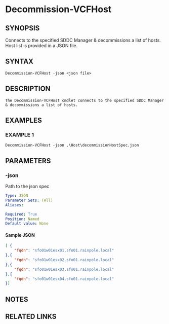 # Decommission-VCFHost

## SYNOPSIS
Connects to the specified SDDC Manager & decommissions a list of hosts. Host list is provided in a JSON file.

## SYNTAX

```
Decommission-VCFHost -json <json file>
```

## DESCRIPTION
    The Decommission-VCFHost cmdlet connects to the specified SDDC Manager & decommissions a list of hosts.	


## EXAMPLES

### EXAMPLE 1
```
Decommission-VCFHost -json .\Host\decommissionHostSpec.json
```

## PARAMETERS

### -json
Path to the json spec

```yaml
Type: JSON
Parameter Sets: (All)
Aliases:

Required: True
Position: Named
Default value: None
```

#### Sample JSON
```json
[ {
	"fqdn": "sfo01w01esx01.sfo01.rainpole.local"
},{
	"fqdn": "sfo01w01esx02.sfo01.rainpole.local"
},{
	"fqdn": "sfo01w01esx03.sfo01.rainpole.local"
},{
	"fqdn": "sfo01w01esx04.sfo01.rainpole.local"
}]


```

## NOTES

## RELATED LINKS
